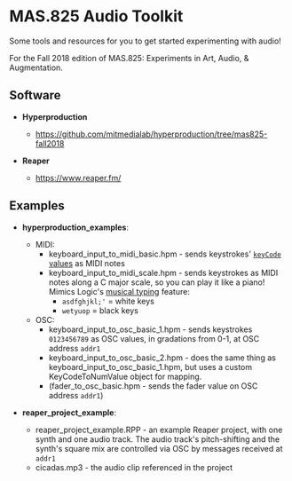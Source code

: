 MAS.825 Audio Toolkit
====

Some tools and resources for you to get started experimenting with audio!

For the Fall 2018 edition of MAS.825: Experiments in Art, Audio, & Augmentation.

## Software
- **Hyperproduction**
    - https://github.com/mitmedialab/hyperproduction/tree/mas825-fall2018

- **Reaper**
    - https://www.reaper.fm/

## Examples
- **hyperproduction_examples**:
    - MIDI:
        - keyboard_input_to_midi_basic.hpm - sends keystrokes' [`keyCode` values](https://developer.mozilla.org/en-US/docs/Web/API/KeyboardEvent/keyCode) as MIDI notes
        - keyboard_input_to_midi_scale.hpm - sends keystrokes as MIDI notes along a C major scale, so you can play it like a piano! Mimics Logic's [musical typing](https://www.dummies.com/software/logic-pro-x/how-to-record-midi-in-logic-pro-x-with-musical-typing/) feature:
            - `asdfghjkl;'` = white keys
            - `wetyuop` = black keys
    - OSC:
        - keyboard_input_to_osc_basic_1.hpm - sends keystrokes `0123456789` as OSC values, in gradations from 0-1, at OSC address `addr1`
        - keyboard_input_to_osc_basic_2.hpm - does the same thing as keyboard_input_to_osc_basic_1.hpm, but uses a custom KeyCodeToNumValue object for mapping.
        - (fader_to_osc_basic.hpm - sends the fader value on OSC address `addr1`)

- **reaper_project_example**:
    - reaper_project_example.RPP - an example Reaper project, with one synth and one audio track. The audio track's pitch-shifting and the synth's square mix are controlled via OSC by messages received at `addr1`
    - cicadas.mp3 - the audio clip referenced in the project